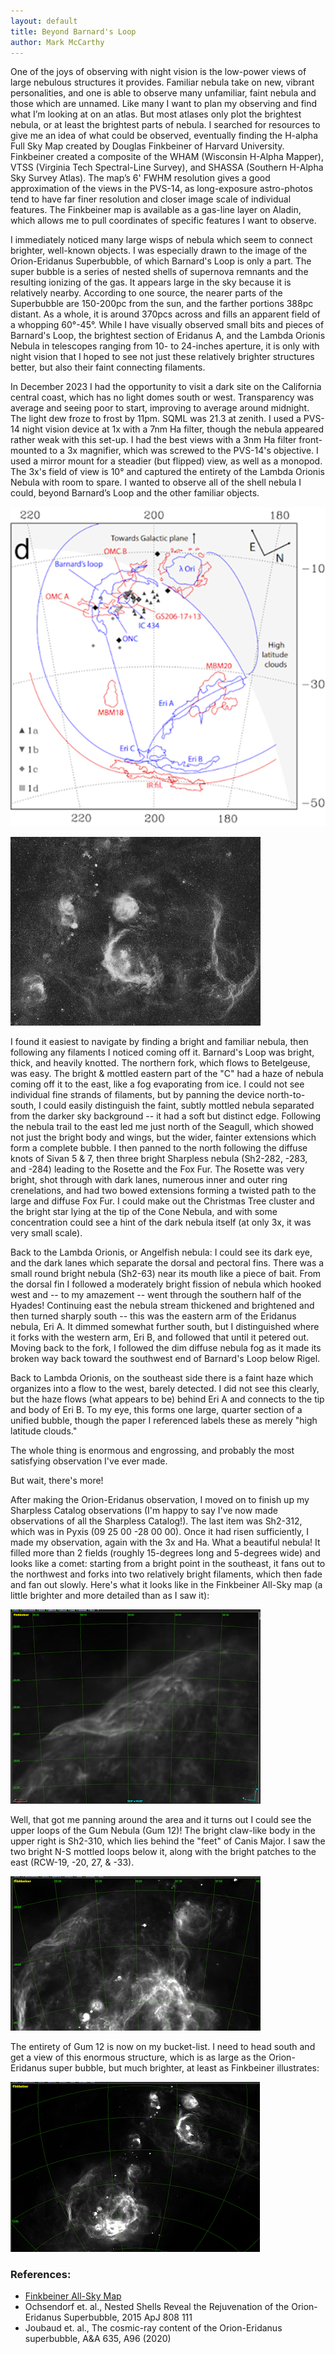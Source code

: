 ```yaml
---
layout: default
title: Beyond Barnard's Loop
author: Mark McCarthy
---
```


One of the joys of observing with night vision is the low-power views of large nebulous structures it provides.  Familiar nebula take on new, vibrant personalities, and one is able to observe many unfamiliar, faint nebula and those which are unnamed.  Like many I want to plan my observing and find what I’m looking at on an atlas.  But most atlases only plot the brightest nebula, or at least the brightest parts of nebula.  I searched for resources to give me an idea of what could be observed, eventually finding the H-alpha Full Sky Map  created by Douglas Finkbeiner of Harvard University.  Finkbeiner created a composite of the WHAM (Wisconsin H-Alpha Mapper), VTSS (Virginia Tech Spectral-Line Survey), and SHASSA (Southern H-Alpha Sky Survey Atlas).  The map’s 6' FWHM resolution gives a good approximation of the views in the PVS-14, as long-exposure astro-photos tend to have far finer resolution and closer image scale of individual features.  The Finkbeiner map is available as a gas-line layer on Aladin, which allows me to pull coordinates of specific features I want to observe.

I immediately noticed many large wisps of nebula which seem to connect brighter, well-known objects.  I was especially drawn to the image of the Orion-Eridanus Superbubble, of which Barnard's Loop is only a part.  The super bubble is a series of nested shells of supernova remnants and the resulting ionizing of the gas.  It appears large in the sky because it is relatively nearby.  According to one source, the nearer parts of the Superbubble are 150-200pc from the sun, and the farther portions 388pc distant.  As a whole, it is around 370pcs across and fills an apparent field of a whopping 60°-45°.  While I have visually observed small bits and pieces of Barnard's Loop, the brightest section of Eridanus A, and the Lambda Orionis Nebula in telescopes ranging from 10- to 24-inches aperture, it is only with night vision that I hoped to see not just these relatively brighter structures better, but also their faint connecting filaments.

In December 2023 I had the opportunity to visit a dark site on the California central coast, which has no light domes south or west.  Transparency was average and seeing poor to start, improving to average around midnight.  The light dew froze to frost by 11pm.  SQML was 21.3 at zenith.  I used a PVS-14 night vision device at 1x with a 7nm Ha filter, though the nebula appeared rather weak with this set-up.  I had the best views with a 3nm Ha filter front-mounted to a 3x magnifier, which was screwed to the PVS-14's objective.  I used a mirror mount for a steadier (but flipped) view, as well as a monopod.  The 3x's field of view is 10° and captured the entirety of the Lambda Orionis Nebula with room to spare.  I wanted to observe all of the shell nebula I could, beyond Barnard’s Loop and the other familiar objects.

 ![Orion-Eridanus Superbubble Nested Shells](assets/BB1.png)

 ![Orion-Eridanus Superbubbles](assets/BB2.png)

I found it easiest to navigate by finding a bright and familiar nebula, then following any filaments I noticed coming off it.  Barnard's Loop was bright, thick, and heavily knotted.  The northern fork, which flows to Betelgeuse, was easy.  The bright & mottled eastern part of the "C" had a haze of nebula coming off it to the east, like a fog evaporating from ice.  I could not see individual fine strands of filaments, but by panning the device north-to-south, I could easily distinguish the faint, subtly mottled nebula separated from the darker sky background -- it had a soft but distinct edge.  Following the nebula trail to the east led me just north of the Seagull, which showed not just the bright body and wings, but the wider, fainter extensions which form a complete bubble.  I then panned to the north following the diffuse knots of Sivan 5 & 7, then three bright Sharpless nebula (Sh2-282, -283, and -284) leading to the Rosette and the Fox Fur.  The Rosette was very bright, shot through with dark lanes, numerous inner and outer ring crenelations, and had two bowed extensions forming a twisted path to the large and diffuse Fox Fur.  I could make out the Christmas Tree cluster and the bright star lying at the tip of the Cone Nebula, and with some concentration could see a hint of the dark nebula itself (at only 3x, it was very small scale).

Back to the Lambda Orionis, or Angelfish nebula: I could see its dark eye, and the dark lanes which separate the dorsal and pectoral fins.  There was a small round bright nebula (Sh2-63) near its mouth like a piece of bait.  From the dorsal fin I followed a moderately bright fission of nebula which hooked west and -- to my amazement -- went through the southern half of the Hyades!  Continuing east the nebula stream thickened and brightened and then turned sharply south -- this was the eastern arm of the Eridanus nebula, Eri A.  It dimmed somewhat further south, but I distinguished where it forks with the western arm, Eri B, and followed that until it petered out.  Moving back to the fork, I followed the dim diffuse nebula fog as it made its broken way back toward the southwest end of Barnard's Loop below Rigel.

Back to Lambda Orionis, on the southeast side there is a faint haze which organizes into a flow to the west, barely detected.  I did not see this clearly, but the haze flows (what appears to be) behind Eri A and connects to the tip and body of Eri B.  To my eye, this forms one large, quarter section of a unified bubble, though the paper I referenced labels these as merely "high latitude clouds."

The whole thing is enormous and engrossing, and probably the most satisfying observation I've ever made.

But wait, there's more!

After making the Orion-Eridanus observation, I moved on to finish up my Sharpless Catalog observations (I'm happy to say I've now made observations of all the Sharpless Catalog!).  The last item was Sh2-312, which was in Pyxis (09 25 00 -28 00 00).  Once it had risen sufficiently, I made my observation, again with the 3x and Ha.  What a beautiful nebula!  It filled more than 2 fields (roughly 15-degrees long and 5-degrees wide) and looks like a comet: starting from a bright point in the southeast, it fans out to the northwest and forks into two relatively bright filaments, which then fade and fan out slowly.  Here's what it looks like in the Finkbeiner All-Sky map (a little brighter and more detailed than as I saw it):

 ![Sh2-312](assets/BB3.png)

Well, that got me panning around the area and it turns out I could see the upper loops of the Gum Nebula (Gum 12)!  The bright claw-like body in the upper right is Sh2-310, which lies behind the "feet" of Canis Major.  I saw the two bright N-S mottled loops below it, along with the bright patches to the east (RCW-19, -20, 27, & -33).  

 ![Gum Nebula](assets/BB4.png)

The entirety of Gum 12 is now on my bucket-list.  I need to head south and get a view of this enormous structure, which is as large as the Orion-Eridanus super bubble, but much brighter, at least as Finkbeiner illustrates:

  ![Widest Field](assets/BB5.png)

### References:
* [Finkbeiner All-Sky Map](https://faun.rc.fas.harvard.edu/dfink/skymaps/halpha/processing.html)
* Ochsendorf et. al., Nested Shells Reveal the Rejuvenation of the Orion-Eridanus Superbubble, 2015 ApJ 808 111
* Joubaud et. al., The cosmic-ray content of the Orion-Eridanus superbubble, A&A 635, A96 (2020)

